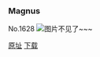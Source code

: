### Magnus
No.1628
![图片不见了~~~](https://imgs.xkcd.com/comics/magnus.png)

[原址](https://xkcd.com//1628) [下载](https://imgs.xkcd.com/comics/magnus.png)

